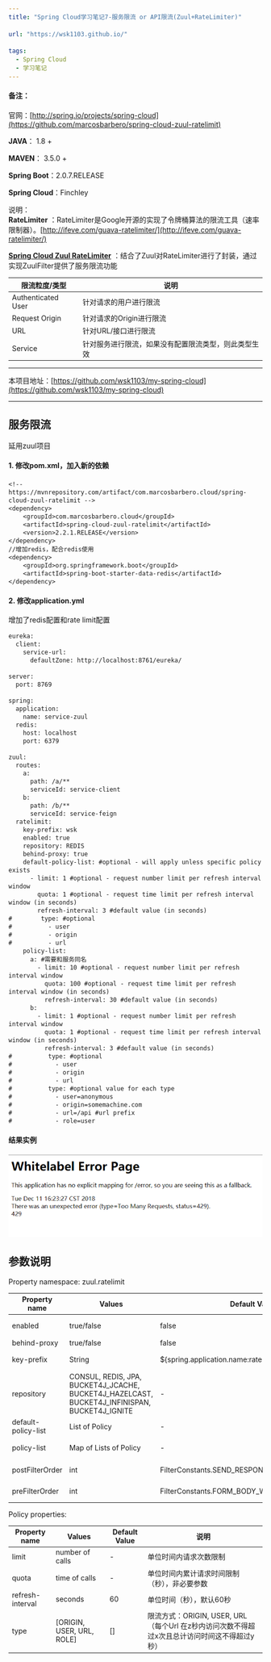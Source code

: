 ```yaml
---
title: "Spring Cloud学习笔记7-服务限流 or API限流(Zuul+RateLimiter)"

url: "https://wsk1103.github.io/"

tags:
  - Spring Cloud
  - 学习笔记
---
```


#### 备注：  
官网：[http://spring.io/projects/spring-cloud](https://github.com/marcosbarbero/spring-cloud-zuul-ratelimit)

**JAVA**： 1.8 +

**MAVEN**： 3.5.0 +

**Spring Boot**：2.0.7.RELEASE

**Spring Cloud**：Finchley

说明：  
**RateLimiter** ：RateLimiter是Google开源的实现了令牌桶算法的限流工具（速率限制器）。[http://ifeve.com/guava-ratelimiter/](http://ifeve.com/guava-ratelimiter/)

**[Spring Cloud Zuul RateLimiter](https://github.com/marcosbarbero/spring-cloud-zuul-ratelimit)** ：结合了Zuul对RateLimiter进行了封装，通过实现ZuulFilter提供了服务限流功能

|限流粒度/类型	|说明|
|---|---|
Authenticated User|	针对请求的用户进行限流
Request Origin	|针对请求的Origin进行限流
URL	|针对URL/接口进行限流
Service	|针对服务进行限流，如果没有配置限流类型，则此类型生效

---

本项目地址：[https://github.com/wsk1103/my-spring-cloud](https://github.com/wsk1103/my-spring-cloud)

---

## 服务限流
延用zuul项目
#### 1. 修改pom.xml，加入新的依赖

```
<!-- https://mvnrepository.com/artifact/com.marcosbarbero.cloud/spring-cloud-zuul-ratelimit -->
<dependency>
    <groupId>com.marcosbarbero.cloud</groupId>
    <artifactId>spring-cloud-zuul-ratelimit</artifactId>
    <version>2.2.1.RELEASE</version>
</dependency>
//增加redis，配合redis使用
<dependency>
    <groupId>org.springframework.boot</groupId>
    <artifactId>spring-boot-starter-data-redis</artifactId>
</dependency>
```
#### 2. 修改application.yml
增加了redis配置和rate limit配置
```
eureka:
  client:
    service-url:
      defaultZone: http://localhost:8761/eureka/

server:
  port: 8769

spring:
  application:
    name: service-zuul
  redis:
    host: localhost
    port: 6379

zuul:
  routes:
    a:
      path: /a/**
      serviceId: service-client
    b:
      path: /b/**
      serviceId: service-feign
  ratelimit:
    key-prefix: wsk
    enabled: true
    repository: REDIS
    behind-proxy: true
    default-policy-list: #optional - will apply unless specific policy exists
      - limit: 1 #optional - request number limit per refresh interval window
        quota: 1 #optional - request time limit per refresh interval window (in seconds)
        refresh-interval: 3 #default value (in seconds)
#        type: #optional
#          - user
#          - origin
#          - url
    policy-list:
      a: #需要和服务同名
        - limit: 10 #optional - request number limit per refresh interval window
          quota: 100 #optional - request time limit per refresh interval window (in seconds)
          refresh-interval: 30 #default value (in seconds)
      b:
        - limit: 1 #optional - request number limit per refresh interval window
          quota: 1 #optional - request time limit per refresh interval window (in seconds)
          refresh-interval: 3 #default value (in seconds)
#          type: #optional
#            - user
#            - origin
#            - url
#          type: #optional value for each type
#            - user=anonymous
#            - origin=somemachine.com
#            - url=/api #url prefix
#            - role=user
```
#### 结果实例

![image](https://raw.githubusercontent.com/wsk1103/images/master/spring%20cloud5/3.png)

## 参数说明
Property namespace: zuul.ratelimit

|Property name|	Values	|Default Value|说明
|----|----|----|----|
enabled|true/false|false|是否启用限流
behind-proxy|true/false|false|
key-prefix|String|${spring.application.name:rate-limit-application}|限流key前缀
repository|CONSUL, REDIS, JPA, BUCKET4J_JCACHE, BUCKET4J_HAZELCAST, BUCKET4J_INFINISPAN, BUCKET4J_IGNITE|-|必填，使用redis即可
default-policy-list|List of Policy|-|默认策略
policy-list|Map of Lists of Policy|-|自定义策略
postFilterOrder|int|FilterConstants.SEND_RESPONSE_FILTER_ORDER - 10|postFilter过滤顺序
preFilterOrder|int|FilterConstants.FORM_BODY_WRAPPER_FILTER_ORDER|preFilter过滤顺序

Policy properties:

Property name|	Values|	Default Value|说明
|----|----|----|---|
limit|number of calls|-|单位时间内请求次数限制
quota|time of calls|-|单位时间内累计请求时间限制（秒），非必要参数
refresh-interval|seconds|60|单位时间（秒），默认60秒
type|[ORIGIN, USER, URL, ROLE]|[]|限流方式：ORIGIN, USER, URL（每个Url 在z秒内访问次数不得超过x次且总计访问时间这不得超过y秒）